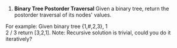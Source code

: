 1) **Binary Tree Postorder Traversal**
Given a binary tree, return the postorder traversal of its nodes' values.

For example:
Given binary tree {1,#,2,3},
   1
    \
     2
    /
   3
return [3,2,1].
Note: Recursive solution is trivial, could you do it iteratively?